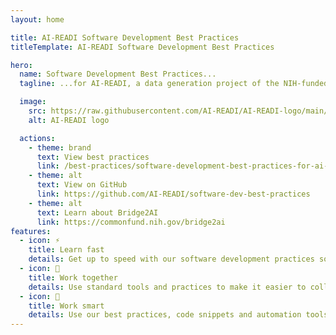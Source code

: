 ```yaml
---
layout: home

title: AI-READI Software Development Best Practices
titleTemplate: AI-READI Software Development Best Practices

hero:
  name: Software Development Best Practices...
  tagline: ...for AI-READI, a data generation project of the NIH-funded Bridge2AI program

  image:
    src: https://raw.githubusercontent.com/AI-READI/AI-READI-logo/main/logo/png/option2.png
    alt: AI-READI logo

  actions:
    - theme: brand
      text: View best practices
      link: /best-practices/software-development-best-practices-for-ai-readi/overview
    - theme: alt
      text: View on GitHub
      link: https://github.com/AI-READI/software-dev-best-practices
    - theme: alt
      text: Learn about Bridge2AI
      link: https://commonfund.nih.gov/bridge2ai
features:
  - icon: ⚡
    title: Learn fast
    details: Get up to speed with our software development practices so you can start contributing faster.
  - icon: 🙌
    title: Work together
    details: Use standard tools and practices to make it easier to collaborate with other AI-READI team members.
  - icon: 🧠
    title: Work smart
    details: Use our best practices, code snippets and automation tools to make your work more efficient and effective.
---
```

